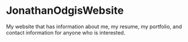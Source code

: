 # JonathanOdgisWebsite
My website that has information about me, my resume, my portfolio, and contact information for anyone who is interested. 
